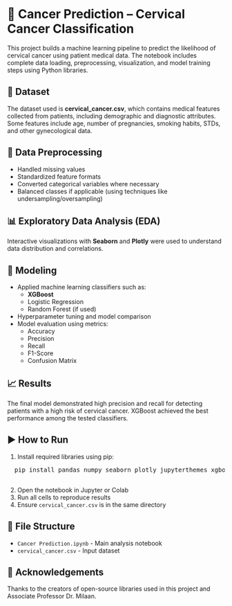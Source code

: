 <!DOCTYPE html>
<html lang="en">
<head>
  <meta charset="UTF-8">
  <title>Cancer Prediction Project</title>
</head>
<body>
  <h1>🧬 Cancer Prediction – Cervical Cancer Classification</h1>

  <p>
    This project builds a machine learning pipeline to predict the likelihood of cervical cancer using patient medical data.
    The notebook includes complete data loading, preprocessing, visualization, and model training steps using Python libraries.
  </p>

  <h2>📁 Dataset</h2>
  <p>
    The dataset used is <strong>cervical_cancer.csv</strong>, which contains medical features collected from patients, including demographic and diagnostic attributes.
    Some features include age, number of pregnancies, smoking habits, STDs, and other gynecological data.
  </p>

  <h2>🧹 Data Preprocessing</h2>
  <ul>
    <li>Handled missing values</li>
    <li>Standardized feature formats</li>
    <li>Converted categorical variables where necessary</li>
    <li>Balanced classes if applicable (using techniques like undersampling/oversampling)</li>
  </ul>

  <h2>📊 Exploratory Data Analysis (EDA)</h2>
  <p>
    Interactive visualizations with <strong>Seaborn</strong> and <strong>Plotly</strong> were used to understand data distribution and correlations.
  </p>

  <h2>🤖 Modeling</h2>
  <ul>
    <li>Applied machine learning classifiers such as:
      <ul>
        <li><strong>XGBoost</strong></li>
        <li>Logistic Regression</li>
        <li>Random Forest (if used)</li>
      </ul>
    </li>
    <li>Hyperparameter tuning and model comparison</li>
    <li>Model evaluation using metrics:
      <ul>
        <li>Accuracy</li>
        <li>Precision</li>
        <li>Recall</li>
        <li>F1-Score</li>
        <li>Confusion Matrix</li>
      </ul>
    </li>
  </ul>

  <h2>📈 Results</h2>
  <p>
    The final model demonstrated high precision and recall for detecting patients with a high risk of cervical cancer.
    XGBoost achieved the best performance among the tested classifiers.
  </p>

  <h2>▶️ How to Run</h2>
  <ol>
    <li>Install required libraries using pip:</li>
  </ol>
  <pre>
  pip install pandas numpy seaborn plotly jupyterthemes xgboost
  </pre>

  <ol start="2">
    <li>Open the notebook in Jupyter or Colab</li>
    <li>Run all cells to reproduce results</li>
    <li>Ensure <code>cervical_cancer.csv</code> is in the same directory</li>
  </ol>

  <h2>📂 File Structure</h2>
  <ul>
    <li><code>Cancer Prediction.ipynb</code> - Main analysis notebook</li>
    <li><code>cervical_cancer.csv</code> - Input dataset</li>
  </ul>

  <h2>🙌 Acknowledgements</h2>
  <p>
    Thanks to the creators of open-source libraries used in this project and Associate Professor Dr. Milaan.
  </p>
</body>
</html>
